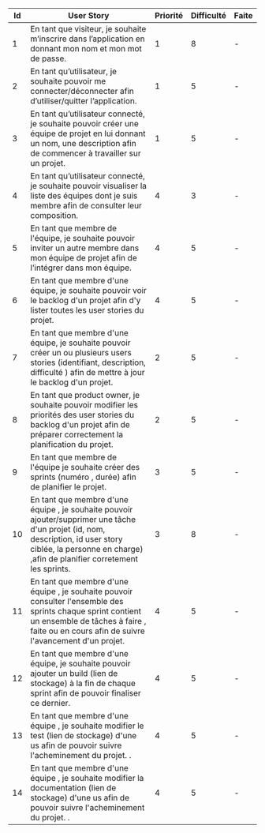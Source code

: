 Id |							User Story																																																										  	   | Priorité    |  Difficulté| Faite
---|-----------------------------------------------------------------------------------------------------------------------------------------------------------------------------------------------------------------------------------------------------------------------------------|-------------|------------|-------
1  | En tant que visiteur, je souhaite m’inscrire dans l’application en donnant mon nom et mon mot de passe.																																											   	   |	1		 |	 8  | -
2  | En tant qu’utilisateur, je souhaite pouvoir me connecter/déconnecter afin d’utiliser/quitter l’application.																																										   |	1		 |	 5  | -
3  | En tant qu’utilisateur connecté, je souhaite pouvoir créer une équipe de projet en lui donnant un nom, une description  afin de commencer à travailler sur un projet. 																									       |	1		 |	 5  | -
4  | En tant qu’utilisateur connecté, je souhaite pouvoir visualiser la liste des équipes dont je suis membre afin de consulter leur composition.																																	   |	4		 |	 3  | -
5  | En tant que membre de l'équipe, je souhaite pouvoir inviter un autre membre dans mon équipe de projet afin de l’intégrer dans mon équipe.															  				   |	4		 |	 5  | -
6  | En tant que membre d'une équipe, je souhaite pouvoir voir le backlog d'un projet afin d'y lister toutes les user stories du projet.																																			       |	4		 |	 5  | -
7  | En tant que membre d'une équipe, je souhaite pouvoir créer un ou plusieurs users stories (identifiant, description, difficulté ) afin de mettre à jour le backlog d'un projet.																						   |	2		 |	 5  | -
8  | En tant que product owner, je souhaite pouvoir modifier les priorités des user stories du backlog d'un projet afin de préparer correctement la planification du projet.			 	   																				|	2		 |	 5  | -
9  | En tant que membre de l'équipe je souhaite créer des sprints (numéro , durée) afin de planifier le projet.	  	   |	3		 |	 5  | -
10 | En tant que  membre d'une équipe , je souhaite pouvoir ajouter/supprimer une tâche d'un projet (id, nom, description, id user story ciblée, la personne en charge) ,afin de planifier corretement les sprints. 			   	   |	3		 |	 8  | -
11 | En tant que membre d'une équipe , je souhaite pouvoir consulter l'ensemble des sprints chaque sprint contient un ensemble de tâches à faire , faite ou en cours afin de suivre l'avancement d'un projet.																										           |	4		 |	 5  | -
12 | En tant que membre d'une équipe, je souhaite pouvoir ajouter un  build (lien de stockage) à la fin de chaque sprint afin de pouvoir finaliser ce dernier. 																											   |	4		 |	 5  | -
13 | En tant que membre d'une équipe , je souhaite modifier le test (lien de stockage) d'une us afin de pouvoir suivre l'acheminement du projet. .    																   |    4        |   5  | -                   
14 | En tant que membre d'une équipe , je souhaite modifier la documentation (lien de stockage) d'une us afin de pouvoir suivre l'acheminement du projet. .  																   |    4        |   5  | -                   
